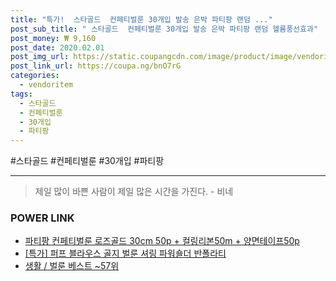 ```yaml
--- 
title: "특가!  스타골드  컨페티벌룬 30개입 발송 은박 파티팡 랜덤 ..." 
post_sub_title: " 스타골드  컨페티벌룬 30개입 발송 은박 파티팡 랜덤 헬륨풍선효과" 
post_money: ₩ 9,160 
post_date: 2020.02.01 
post_img_url: https://static.coupangcdn.com/image/product/image/vendoritem/2019/07/08/4270413657/e61f96af-0f7f-448d-b834-d85278821c86.jpg 
post_link_url: https://coupa.ng/bnO7rG 
categories: 
  - vendoritem 
tags: 
  - 스타골드 
  - 컨페티벌룬 
  - 30개입 
  - 파티팡 
--- 
```

  #스타골드 #컨페티벌룬 #30개입 #파티팡 
<hr> 

> 제일 많이 바쁜 사람이 제일 많은 시간을 가진다. - 비네 


### POWER LINK

* <a href="https://blog.naver.com/fasyy4321/221792585347" target="_blank">파티팡 컨페티벌룬 로즈골드 30cm 50p + 컬링리본50m + 양면테이프50p</a>
* <a href="https://blog.naver.com/sakai111/221790822224" target="_blank">[특가] 퍼프 블라우스 골지 벌룬 셔링 파워숄더 반폴라티</a>
* <a href="https://blog.naver.com/santokki14/221792102219" target="_blank">생활 / 벌룬 베스트 ~57위</a>
